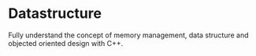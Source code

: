 # Datastructure
Fully understand the concept of memory management, data structure and objected oriented design with C++.
